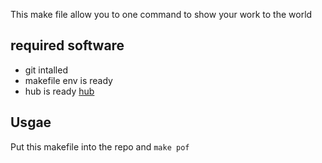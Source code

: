 This make file allow you to one command to show your work to the world

## required software

- git intalled
- makefile env is ready
- hub is ready [hub](https://hub.github.com/hub-create.1.html)


## Usgae

Put this makefile into the repo and `make pof`